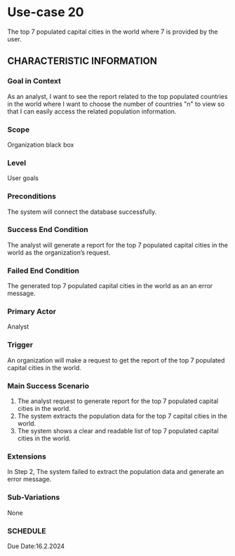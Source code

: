 # Use-case 20
The top 7 populated capital cities in the world where 7 is provided by the user.
## CHARACTERISTIC INFORMATION
### Goal in Context
As an analyst, I want to see the report related to the top populated countries in the world where I want to choose the number of countries "n" to view so that I can easily access the related population information.
### Scope
Organization black box
### Level
User goals
### Preconditions
The system will connect the database successfully.
### Success End Condition
The analyst will generate a report for the top 7 populated capital cities in the world as the organization’s request.
### Failed End Condition
The generated top 7 populated capital cities in the world as an an error message.
### Primary Actor
Analyst
### Trigger
An organization will make a request to get the report of the top 7 populated capital cities in the world. 
### Main Success Scenario
1.  The analyst request to generate report for the top 7 populated capital cities in the world.
2.  The system extracts the population data for the top 7 capital cities in the world.
3.  The system shows a clear and readable list of top 7 populated capital cities in the world. 
### Extensions
In Step 2, The system failed to extract the population data and generate an error message.
### Sub-Variations
None
### SCHEDULE
Due Date:16.2.2024
